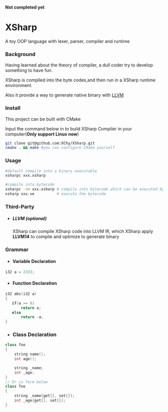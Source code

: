 **Not completed yet**

# XSharp
A toy OOP language with lexer, parser, compiler and runtime 

###  Background
Having learned about the theory of compiler, a dull coder try to develop something to have fun.


XSharp is compiled into the byte codes,and then run in a XSharp runtime environment.

Also it provide a way to generate native binary with [LLVM](https://github.com/llvm/llvm-project)

### Install
This project can be built with CMake 

Input the command below in to build XSharp Compiler in your computer(**Only support Linux now**)
```bash
git clone git@github.com:XChy/XSharp.git
cmake . && make #you can configure CMake yourself
```

### Usage
```bash
#default compile into a binary executable
xsharpc xxx.xsharp 

#compile into bytecode
xsharpc -vm xxx.xsharp # compile into bytecode which can be executed by XSharp's VM
xsharp xxx.xe          # execute the bytecode
```

### Third-Party
- ##### **LLVM** (**optional**) 
     XSharp can compile XSharp code into LLVM IR, which XSharp apply **LLVM14** to compile and optimize to generate binary


### Grammar
- #### Variable Declaration
 ```C++
 i32 a = 2333;
```


- #### Function Declaration
 ```C++
 i32 abs(i32 a)
 {
    if(a >= 0) 
        return a;
	else 
        return -a;
 }
```

- ### Class Declaration
```C++
class foo
{
    string name();
    int age();

    string _name;
    int _age;
}
// Or in form below
class foo
{
    string _name{get{}, set{}};
    int _age{get{}, set{}};
}
```
